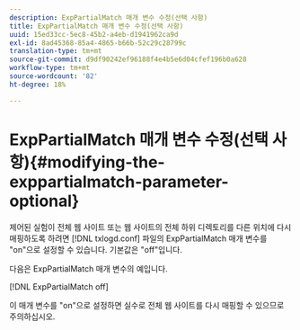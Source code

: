 ```yaml
---
description: ExpPartialMatch 매개 변수 수정(선택 사항)
title: ExpPartialMatch 매개 변수 수정(선택 사항)
uuid: 15ed33cc-5ec8-45b2-a4eb-d1941962ca9d
exl-id: 8ad45368-85a4-4865-b66b-52c29c28799c
translation-type: tm+mt
source-git-commit: d9df90242ef96188f4e4b5e6d04cfef196b0a628
workflow-type: tm+mt
source-wordcount: '82'
ht-degree: 18%

---
```


# ExpPartialMatch 매개 변수 수정(선택 사항){#modifying-the-exppartialmatch-parameter-optional}

제어된 실험이 전체 웹 사이트 또는 웹 사이트의 전체 하위 디렉토리를 다른 위치에 다시 매핑하도록 하려면 [!DNL txlogd.conf] 파일의 ExpPartialMatch 매개 변수를 &quot;on&quot;으로 설정할 수 있습니다. 기본값은 &quot;off&quot;입니다.

다음은 ExpPartialMatch 매개 변수의 예입니다.

[!DNL ExpPartialMatch off]

이 매개 변수를 &quot;on&quot;으로 설정하면 실수로 전체 웹 사이트를 다시 매핑할 수 있으므로 주의하십시오.
